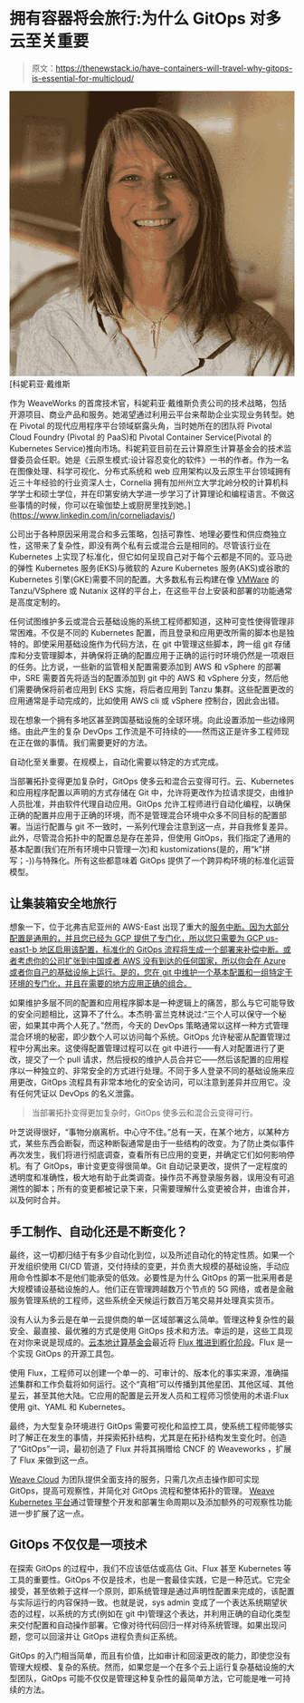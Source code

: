# 拥有容器将会旅行:为什么 GitOps 对多云至关重要

> 原文：<https://thenewstack.io/have-containers-will-travel-why-gitops-is-essential-for-multicloud/>

[](https://www.linkedin.com/in/corneliadavis/)

[![](img/c995f6c533185539e6f4b5d2e150623c.png)](https://www.linkedin.com/in/corneliadavis/) [科妮莉亚·戴维斯

作为 WeaveWorks 的首席技术官，科妮莉亚·戴维斯负责公司的技术战略，包括开源项目、商业产品和服务。她渴望通过利用云平台来帮助企业实现业务转型。她在 Pivotal 的现代应用程序平台领域崭露头角，当时她所在的团队将 Pivotal Cloud Foundry (Pivotal 的 PaaS)和 Pivotal Container Service(Pivotal 的 Kubernetes Service)推向市场。科妮莉亚目前在云计算原生计算基金会的技术监督委员会任职。她是《云原生模式:设计容忍变化的软件》一书的作者。作为一名在图像处理、科学可视化、分布式系统和 web 应用架构以及云原生平台领域拥有近三十年经验的行业资深人士，Cornelia 拥有加州州立大学北岭分校的计算机科学学士和硕士学位，并在印第安纳大学进一步学习了计算理论和编程语言。不做这些事情的时候，你可以在瑜伽垫上或厨房里找到她。](https://www.linkedin.com/in/corneliadavis/) 

公司出于各种原因采用混合和多云策略，包括可靠性、地理必要性和供应商独立性，这带来了复杂性，即没有两个私有云或混合云是相同的。尽管该行业在 Kubernetes 上实现了标准化，但它如何呈现自己对于每个云都是不同的。亚马逊的弹性 Kubernetes 服务(EKS)与微软的 Azure Kubernetes 服务(AKS)或谷歌的 Kubernetes 引擎(GKE)需要不同的配置。大多数私有云构建在像 [VMWare](https://tanzu.vmware.com?utm_content=inline-mention) 的 Tanzu/VSphere 或 Nutanix 这样的平台上，在这些平台上安装和部署的功能通常是高度定制的。

任何试图维护多云或混合云基础设施的系统工程师都知道，这种可变性使得管理非常困难。不仅是不同的 Kubernetes 配置，而且登录和应用更改所需的脚本也是独特的。即使采用基础设施作为代码方法，在 git 中管理这些脚本，跨一组 git 存储库和分支管理脚本，并确保将正确的配置应用于正确的运行时环境仍然是一项艰巨的任务。比方说，一些新的监管相关配置需要添加到 AWS 和 vSphere 的部署中，SRE 需要首先将适当的配置添加到 git 中的 AWS 和 vSphere 分支，然后他们需要确保将前者应用到 EKS 实施，将后者应用到 Tanzu 集群。这些配置更改的应用通常是手动完成的，比如使用 AWS cli 或 vSphere 控制台，因此会出错。

现在想象一个拥有多地区甚至跨国基础设施的全球环境。向此设置添加一些边缘网络。由此产生的复杂 DevOps 工作流是不可持续的——然而这正是许多工程师现在正在做的事情。我们需要更好的方法。

自动化至关重要。在规模上，自动化需要以特定的方式完成。

当部署拓扑变得更加复杂时，GitOps 使多云和混合云变得可行。云、Kubernetes 和应用程序配置以声明的方式存储在 Git 中，允许将更改作为拉请求提交，由维护人员批准，并由软件代理自动应用。GitOps 允许工程师进行自动化编程，以确保正确的配置并应用于正确的环境，而不是管理混合环境中众多不同目标的配置部署。当运行配置与 git 不一致时，一系列代理会注意到这一点，并自我修复差异。此外，尽管混合拓扑中的配置总是存在差异，但使用 GitOps，我们指定了通用的基本配置(我们在所有环境中只管理一次)和 kustomizations(是的，用“k”拼写；-))与特殊化。所有这些都意味着 GitOps 提供了一个跨异构环境的标准化运营模型。

## 让集装箱安全地旅行

想象一下，位于北弗吉尼亚州的 AWS-East 出现了重大的[服务中断。因为大部分配置是通用的，并且您已经为 GCP 提供了专门化，所以您只需要为 GCP us-east1-b 地区启用该配置，标准化的 GitOps 流程将生成一个部署来补偿中断。或者考虑你的公司扩张到中国或者 AWS 没有到达的任何国家，所以你会在 Azure 或者你自己的基础设施上运行。是的，您在 git 中维护一个基本配置和一组特定于环境的专门化，并且在需要的地方应用正确的组合。](https://www.theverge.com/2020/11/25/21719396/amazon-web-services-aws-outage-down-internet)

如果维护多层不同的配置和应用程序脚本是一种逻辑上的痛苦，那么与它可能导致的安全问题相比，这算不了什么。本杰明·富兰克林说过:“三个人可以保守一个秘密，如果其中两个人死了。”然而，今天的 DevOps 策略通常以这样一种方式管理混合环境的秘密，即少数个人可以访问每个系统。GitOps 允许秘密从配置管理过程中分离出来。这使得配置管理过程可以在 git 中进行——有人对配置进行了更改，提交了一个 pull 请求，然后授权的维护人员合并它——然后该配置的应用程序以一种独立的、非常安全的方式进行处理。不同于多人登录不同的基础设施来应用更改，GitOps 流程具有非常本地化的安全访问，可以注意到差异并应用它。没有任何凭证以 DevOps 的名义泄露。

> 当部署拓扑变得更加复杂时，GitOps 使多云和混合云变得可行。

叶芝说得很好，“事物分崩离析。中心守不住。”总有一天，在某个地方，以某种方式，某些东西会断裂，而这种断裂通常是由于一些结构的改变。为了防止类似事件再次发生，我们将进行彻底调查，查看所有已应用的变更，并确定它们如何影响停机。有了 GitOps，审计变更变得很简单。Git 自动记录更改，提供了一定程度的透明度和准确性，极大地有助于此类调查。操作员不再登录服务器，误用没有可追溯性的脚本；所有的变更都被记录下来，只需要理解什么变更被合并，由谁合并，以及何时合并。

## 手工制作、自动化还是不断变化？

最终，这一切都归结于有多少自动化到位，以及所述自动化的特定性质。如果一个开发组织使用 CI/CD 管道，交付持续的变更，并负责大规模的基础设施，手动应用命令性脚本不是他们能承受的低效。必要性是为什么 GitOps 的第一批采用者是大规模铺设基础设施的人。他们正在管理跨越数万个节点的 5G 网络，或者是金融服务管理系统的工程师，这些系统全天候运行数百万笔交易并处理真实货币。

没有人认为多云是在单一云提供商的单一区域部署这么简单。管理这种复杂性的最安全、最直接、最优雅的方式是使用 GitOps 技术和方法。幸运的是，这些工具现在对你来说是现成的。[云本地计算基金会](https://cncf.io/?utm_content=inline-mention)最近将 [Flux 推进到孵化阶段](https://www.cncf.io/blog/2021/03/11/cncf-toc-votes-to-move-flux-from-sandbox-to-incubation/)。Flux 是一个实现 GitOps 的开源工具包。

使用 Flux，工程师可以创建一个单一的、可审计的、版本化的事实来源，准确描述集群和工作负载将如何运行。这个“真相”可以传播到其他星团、其他区域、其他星云，甚至其他大陆。它应用的配置是云开发人员和工程师习惯使用的术语:Flux 使用 git、YAML 和 Kubernetes。

最终，为大型复杂环境进行 GitOps 需要可视化和监控工具，使系统工程师能够实时了解正在发生的事情，并探索拓扑结构，尤其是在拓扑结构发生变化时。创造了“GitOps”一词，最初创造了 Flux 并将其捐赠给 CNCF 的 Weaveworks ，扩展了 Flux 来做到这一点。

[Weave Cloud](https://www.weave.works/product/cloud/) 为团队提供全面支持的服务，只需几次点击操作即可实现 GitOps，提高可观察性，并简化对 GitOps 流程和整体拓扑的管理。 [Weave Kubernetes 平台](https://www.weave.works/product/enterprise-kubernetes-platform/)通过管理整个开发和部署生命周期以及添加额外的可观察性功能进一步扩展了这一点。

## GitOps 不仅仅是一项技术

在探索 GitOps 的过程中，我们不应该低估或高估 Git、Flux 甚至 Kubernetes 等工具的重要性。GitOps 不仅是技术，也是一套最佳实践，它是一种范式。它完全接受，甚至依赖于这样一个原则，即系统管理是通过声明性配置来完成的，该配置与实际运行的内容保持一致。也就是说，sys admin 变成了一个表达系统期望状态的过程，以系统的方式(例如在 git 中)管理这个表达，并利用正确的自动化类型来交付配置和自动操作部署。它像对待代码回归一样对待系统管理。如果出现问题，您可以回滚并让 GitOps 进程负责纠正系统。

GitOps 的入门相当简单，而且有价值，比如审计和回滚更改的能力，即使您没有管理大规模、复杂的系统。然而，如果您是一个在多个云上运行复杂基础设施的大型团队，GitOps 可能不仅仅是管理这种复杂性的最简单方法，它可能是唯一可持续的方法。

<svg xmlns:xlink="http://www.w3.org/1999/xlink" viewBox="0 0 68 31" version="1.1"><title>Group</title> <desc>Created with Sketch.</desc></svg>